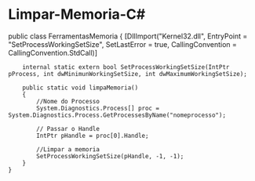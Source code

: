 # Limpar-Memoria-C#
 public class FerramentasMemoria
    {
        [DllImport("Kernel32.dll", EntryPoint = "SetProcessWorkingSetSize", SetLastError = true, CallingConvention = CallingConvention.StdCall)]
        
        internal static extern bool SetProcessWorkingSetSize(IntPtr pProcess, int dwMinimunWorkingSetSize, int dwMaximumWorkingSetSize);

        public static void limpaMemoria()
        {
            //Nome do Processo
            System.Diagnostics.Process[] proc = System.Diagnostics.Process.GetProcessesByName("nomeprocesso");

            // Passar o Handle
            IntPtr pHandle = proc[0].Handle;

            //Limpar a memoria
            SetProcessWorkingSetSize(pHandle, -1, -1);
        }
    }

